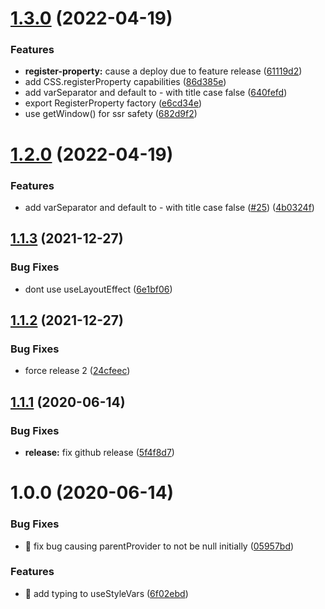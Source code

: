 # [1.3.0](https://github.com/bradennapier/react-style-vars/compare/v1.2.0...v1.3.0) (2022-04-19)


### Features

* **register-property:** cause a deploy due to feature release ([61119d2](https://github.com/bradennapier/react-style-vars/commit/61119d27bb64fdc0576c21c94ead1cd42a4d8ce1))
* add CSS.registerProperty capabilities ([86d385e](https://github.com/bradennapier/react-style-vars/commit/86d385e2980f72201460da1216781b8c7af0e1e7))
* add varSeparator and default to - with title case false ([640fefd](https://github.com/bradennapier/react-style-vars/commit/640fefdf311198e4162f226ce48ad4488777e86d))
* export RegisterProperty factory ([e6cd34e](https://github.com/bradennapier/react-style-vars/commit/e6cd34e70bc21782beed8092f443cb967c1019d5))
* use getWindow() for ssr safety ([682d9f2](https://github.com/bradennapier/react-style-vars/commit/682d9f2f62cfb06f0e1c1b5a22f3618a4586ef98))

# [1.2.0](https://github.com/bradennapier/react-style-vars/compare/v1.1.3...v1.2.0) (2022-04-19)


### Features

* add varSeparator and default to - with title case false ([#25](https://github.com/bradennapier/react-style-vars/issues/25)) ([4b0324f](https://github.com/bradennapier/react-style-vars/commit/4b0324f7d9eff27055bbe9a82e6fe3fe11577264))

## [1.1.3](https://github.com/bradennapier/react-style-vars/compare/v1.1.2...v1.1.3) (2021-12-27)


### Bug Fixes

* dont use useLayoutEffect ([6e1bf06](https://github.com/bradennapier/react-style-vars/commit/6e1bf062c9da5ff30574fc3bce87f807e5017470))

## [1.1.2](https://github.com/bradennapier/react-style-vars/compare/v1.1.1...v1.1.2) (2021-12-27)


### Bug Fixes

* force release 2 ([24cfeec](https://github.com/bradennapier/react-style-vars/commit/24cfeecb264c4431ba103807e11db6fdcb1fab9b))

## [1.1.1](https://github.com/bradennapier/react-style-vars/compare/v1.1.0...v1.1.1) (2020-06-14)


### Bug Fixes

* **release:** fix github release ([5f4f8d7](https://github.com/bradennapier/react-style-vars/commit/5f4f8d7e9376e9a0b338972e68854d6d2b6adfd1))

# 1.0.0 (2020-06-14)


### Bug Fixes

* 🐛 fix bug causing parentProvider to not be null initially ([05957bd](https://github.com/bradennapier/react-style-vars/commit/05957bdaa082c6db93e6eb5f611df213490fe0e1))


### Features

* 🎸 add typing to useStyleVars ([6f02ebd](https://github.com/bradennapier/react-style-vars/commit/6f02ebd2d027755484e75afa57bae8dea6c7e2b5))
